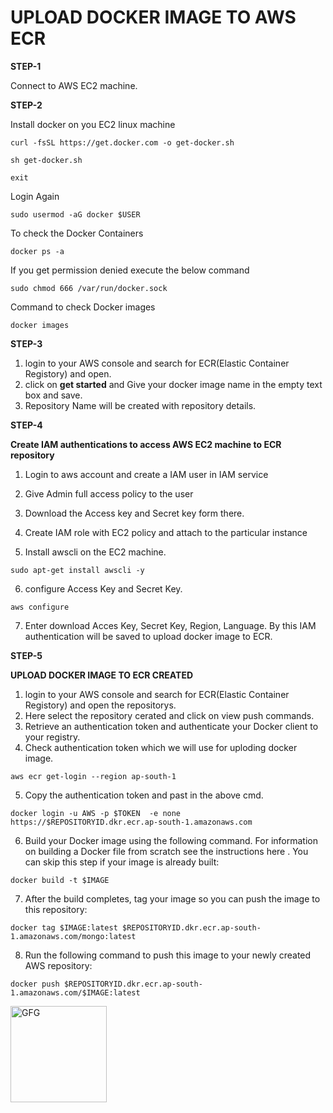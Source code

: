 # UPLOAD DOCKER IMAGE TO AWS ECR

**STEP-1**

Connect to AWS EC2 machine.

**STEP-2**

Install docker on you EC2 linux machine

```curl -fsSL https://get.docker.com -o get-docker.sh```

```sh get-docker.sh```

```exit```

Login Again

```sudo usermod -aG docker $USER```

To check the Docker Containers

```docker ps -a```

If you get permission denied execute the below command

```sudo chmod 666 /var/run/docker.sock```

Command to check Docker images

```docker images```

**STEP-3**
1) login to your AWS console and search for ECR(Elastic Container Registory) and open.
2) click on **get started** and Give your docker image name in the empty text box and save.
3) Repository Name will be created with repository details.

**STEP-4**

**Create IAM authentications to access AWS EC2 machine to ECR repository**

1) Login to aws account and create a IAM user in IAM service

2) Give Admin full access policy to the user 

3) Download the Access key and Secret key form there.

4) Create IAM role with EC2 policy and attach to the particular instance

5) Install awscli on the EC2 machine.

```sudo apt-get install awscli -y```

6) configure Access Key and Secret Key.

```aws configure```

7) Enter download Acces Key, Secret Key, Region, Language. By this IAM authentication will be saved to upload docker image to ECR.

**STEP-5**

**UPLOAD DOCKER IMAGE TO ECR CREATED**

1) login to your AWS console and search for ECR(Elastic Container Registory) and open the repositorys.
2) Here select the repository cerated and click on view push commands.
3) Retrieve an authentication token and authenticate your Docker client to your registry.
4) Check authentication token which we will use for uploding docker image.

```aws ecr get-login --region ap-south-1```

5) Copy the authentication token and past in the above cmd. 

```docker login -u AWS -p $TOKEN  -e none https://$REPOSITORYID.dkr.ecr.ap-south-1.amazonaws.com```

6) Build your Docker image using the following command. For information on building a Docker file from scratch see the instructions here . You can skip this step if your image is already built:

```docker build -t $IMAGE```

7) After the build completes, tag your image so you can push the image to this repository:

```docker tag $IMAGE:latest $REPOSITORYID.dkr.ecr.ap-south-1.amazonaws.com/mongo:latest```

8) Run the following command to push this image to your newly created AWS repository:

```docker push $REPOSITORYID.dkr.ecr.ap-south-1.amazonaws.com/$IMAGE:latest```

<img width="154" alt="GFG" src="https://user-images.githubusercontent.com/108786040/181249656-c4bf039b-c396-4569-89ac-6dd4dc1b3475.jpg">





